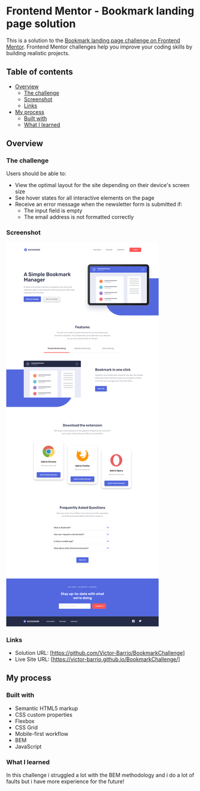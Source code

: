 # Frontend Mentor - Bookmark landing page solution

This is a solution to the [Bookmark landing page challenge on Frontend Mentor](https://www.frontendmentor.io/challenges/bookmark-landing-page-5d0b588a9edda32581d29158). Frontend Mentor challenges help you improve your coding skills by building realistic projects. 

## Table of contents

- [Overview](#overview)
  - [The challenge](#the-challenge)
  - [Screenshot](#screenshot)
  - [Links](#links)
- [My process](#my-process)
  - [Built with](#built-with)
  - [What I learned](#what-i-learned)

## Overview

### The challenge

Users should be able to:

- View the optimal layout for the site depending on their device's screen size
- See hover states for all interactive elements on the page
- Receive an error message when the newsletter form is submitted if:
  - The input field is empty
  - The email address is not formatted correctly

### Screenshot

![](./design/desktop-design.jpg)

### Links

- Solution URL: [https://github.com/Victor-Barrio/BookmarkChallenge]
- Live Site URL: [https://victor-barrio.github.io/BookmarkChallenge/]

## My process

### Built with

- Semantic HTML5 markup
- CSS custom properties
- Flexbox
- CSS Grid
- Mobile-first workflow
- BEM
- JavaScript

### What I learned

In this challenge i struggled a lot with the BEM methodology and i do a lot of faults but i have more experience for the future!
